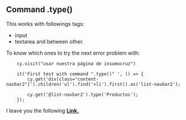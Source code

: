 
## Command .type()

This works with followings tags:
- input
- textarea
and between other.

To know which ones to try the next error problem with:
~~~
    cy.visit("usar nuestra página de insumocruz")

    it('First test with command ".type()" ', () => {
        cy.get('div[class="content-navbar2"]').children('ul').find('>li').first().as('list-navbar2');

        cy.get('@list-navbar2').type('Productos');
    });
~~~

I leave you the following [**Link.**](https://docs.cypress.io/api/commands/type#Supported-Elements)